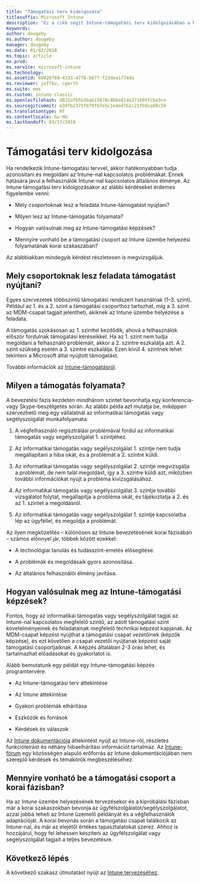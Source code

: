 ```yaml
---
title: "Támogatási terv kidolgozása"
titlesuffix: Microsoft Intune
description: "Ez a cikk segít Intune-támogatási terv kidolgozásában a Microsoft Intune üzemelő példányához."
keywords: 
author: dougeby
ms.author: dougeby
manager: dougeby
ms.date: 01/02/2018
ms.topic: article
ms.prod: 
ms.service: microsoft-intune
ms.technology: 
ms.assetid: b9428769-4333-4778-b677-f23dea1f74da
ms.reviewer: jeffbu, cgerth
ms.suite: ems
ms.custom: intune-classic
ms.openlocfilehash: d025afb5b3bab15876c4bbe814e271b9ffcbe3ce
ms.sourcegitcommit: e30fb2375fb79f67e5c1e4ed7b2c21fb9ca80c59
ms.translationtype: HT
ms.contentlocale: hu-HU
ms.lasthandoff: 03/17/2018
---
```

# <a name="develop-a-support-plan"></a>Támogatási terv kidolgozása

Ha rendelkezik Intune-támogatási tervvel, akkor hatékonyabban tudja azonosítani és megoldani az Intune-nal kapcsolatos problémákat. Ennek hatására javul a felhasználók Intune-nal kapcsolatos általános élménye. Az Intune támogatási terv kidolgozásakor az alábbi kérdéseket érdemes figyelembe venni:

-   Mely csoportoknak lesz a feladata Intune-támogatást nyújtani?

-   Milyen lesz az Intune-támogatás folyamata?

-   Hogyan valósulnak meg az Intune-támogatási képzések?

-   Mennyire vonható be a támogatási csoport az Intune üzembe helyezési folyamatának korai szakaszában?

Az alábbiakban mindegyik kérdést részletesen is megvizsgáljuk.

## <a name="which-teams-are-responsible-for-providing-support"></a>Mely csoportoknak lesz feladata támogatást nyújtani?

Egyes szervezetek többszintű támogatási rendszert használnak (1–3. szint). Például az 1. és a 2. szint a támogatási csoporthoz tartozhat, míg a 3. szint az MDM-csapat tagjait jelentheti, akiknek az Intune üzembe helyezése a feladata.

A támogatás szokásosan az 1. szinttel kezdődik, ahová a felhasználók először fordulnak támogatási kéréseikkel. Ha az 1. szint nem tudja megoldani a felhasználó problémáit, akkor a 2. szintre eszkalálja azt. A 2. szint szükség esetén a 3. szintre eszkalálja. Ezen kívül 4. szintnek lehet tekinteni a Microsoft által nyújtott támogatást.

További információk az [Intune-támogatásról](/intune/get-support).

## <a name="what-is-the-support-process"></a>Milyen a támogatás folyamata?

A bevezetési fázis kezdetén mindhárom szintet bevonhatja egy konferencia- vagy Skype-beszélgetés során. Az alábbi példa azt mutatja be, miképpen szervezhető meg egy vállalatnál az informatikai támogatás vagy segélyszolgálat munkafolyamata:

1.  A végfelhasználó regisztrálási problémával fordul az informatikai támogatás vagy segélyszolgálat 1. szintjéhez.

2.  Az informatikai támogatás vagy segélyszolgálat 1. szintje nem tudja megállapítani a hiba okát, és a problémát a 2. szintre küldi.

3.  Az informatikai támogatás vagy segélyszolgálat 2. szintje megvizsgálja a problémát, de nem talál megoldást, így a 3. szintre küldi azt, miközben további információkat nyújt a probléma kivizsgálásához.

4.  Az informatikai támogatás vagy segélyszolgálat 3. szintje további vizsgálatot folytat, megállapítja a probléma okát, és tájékoztatja a 2. és az 1. szintet a megoldásról.

5.  Az informatikai támogatás vagy segélyszolgálat 1. szintje kapcsolatba lép az ügyféllel, és megoldja a problémát.

Az ilyen megközelítés – különösen az Intune bevezetésének korai fázisában – számos előnnyel jár, többek között ezekkel:

-   A technológiai tanulás és tudásszint-emelés elősegítése.

-   A problémák és megoldásaik gyors azonosítása.

-   Az általános felhasználói élmény javítása.

## <a name="how-you-plan-to-provide-intune-support-training"></a>Hogyan valósulnak meg az Intune-támogatási képzések?

Fontos, hogy az informatikai támogatás vagy segélyszolgálat tagjai az Intune-nal kapcsolatos megfelelő szintű, az adott támogatási szint követelményeinek és feladatainak megfelelő technikai képzést kapjanak. Az MDM-csapat képzést nyújthat a támogatási csapat vezetőinek (képzők képzése), és ezt követően a csapat vezetői nyújtanak képzést saját támogatási csoportjaiknak. A képzés általában 2-3 órás lehet, és tartalmazhat előadásokat és gyakorlatot is.

Alább bemutatunk egy példát egy Intune-támogatási képzés programtervére.

-   Az Intune-támogatási terv áttekintése

-   Az Intune áttekintése

-   Gyakori problémák elhárítása

-   Eszközök és források

-   Kérdések és válaszok

Az [Intune dokumentációja](https://docs.microsoft.com/intune/) áttekintést nyújt az Intune-ról, részletes funkcióleírást és néhány hibaelhárítási információt tartalmaz. Az [Intune-fórum](https://social.technet.microsoft.com/Forums/home) egy közösségen alapuló erőforrás az Intune dokumentációjában nem szereplő kérdések és témakörök megbeszéléséhez.

## <a name="what-opportunities-are-there-to-involve-the-support-team-earlier"></a>Mennyire vonható be a támogatási csoport a korai fázisban?

Ha az Intune üzembe helyezésének tervezésekor és a kipróbálási fázisban már a korai szakaszokban bevonja az ügyfélszolgálatot/segélyszolgálatot, azzal jobbá teheti az Intune üzemelő példányát és a végfelhasználók adaptációját. A korai bevonás során a támogatási csapat találkozik az Intune-nal, és már az elejétől értékes tapasztalatokat szerez. Ahhoz is hozzájárul, hogy fel lehessen készíteni az ügyfélszolgálat vagy segélyszolgálat tagjait a teljes bevezetésre.

## <a name="next-step"></a>Következő lépés

A következő szakasz útmutatást nyújt az [Intune tervezéséhez](planning-guide-design.md).
